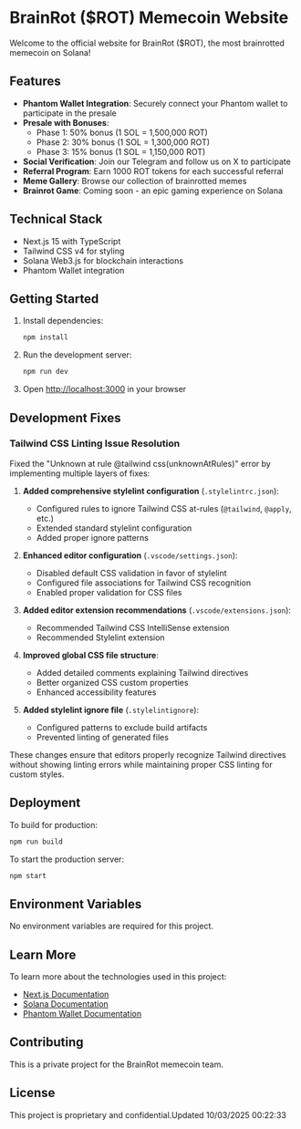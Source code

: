 # BrainRot ($ROT) Memecoin Website

Welcome to the official website for BrainRot ($ROT), the most brainrotted memecoin on Solana!

## Features

- **Phantom Wallet Integration**: Securely connect your Phantom wallet to participate in the presale
- **Presale with Bonuses**: 
  - Phase 1: 50% bonus (1 SOL = 1,500,000 ROT)
  - Phase 2: 30% bonus (1 SOL = 1,300,000 ROT)
  - Phase 3: 15% bonus (1 SOL = 1,150,000 ROT)
- **Social Verification**: Join our Telegram and follow us on X to participate
- **Referral Program**: Earn 1000 ROT tokens for each successful referral
- **Meme Gallery**: Browse our collection of brainrotted memes
- **Brainrot Game**: Coming soon - an epic gaming experience on Solana

## Technical Stack

- Next.js 15 with TypeScript
- Tailwind CSS v4 for styling
- Solana Web3.js for blockchain interactions
- Phantom Wallet integration

## Getting Started

1. Install dependencies:
   ```bash
   npm install
   ```

2. Run the development server:
   ```bash
   npm run dev
   ```

3. Open [http://localhost:3000](http://localhost:3000) in your browser

## Development Fixes

### Tailwind CSS Linting Issue Resolution

Fixed the "Unknown at rule @tailwind css(unknownAtRules)" error by implementing multiple layers of fixes:

1. **Added comprehensive stylelint configuration** (`.stylelintrc.json`):
   - Configured rules to ignore Tailwind CSS at-rules (`@tailwind`, `@apply`, etc.)
   - Extended standard stylelint configuration
   - Added proper ignore patterns

2. **Enhanced editor configuration** (`.vscode/settings.json`):
   - Disabled default CSS validation in favor of stylelint
   - Configured file associations for Tailwind CSS recognition
   - Enabled proper validation for CSS files

3. **Added editor extension recommendations** (`.vscode/extensions.json`):
   - Recommended Tailwind CSS IntelliSense extension
   - Recommended Stylelint extension

4. **Improved global CSS file structure**:
   - Added detailed comments explaining Tailwind directives
   - Better organized CSS custom properties
   - Enhanced accessibility features

5. **Added stylelint ignore file** (`.stylelintignore`):
   - Configured patterns to exclude build artifacts
   - Prevented linting of generated files

These changes ensure that editors properly recognize Tailwind directives without showing linting errors while maintaining proper CSS linting for custom styles.

## Deployment

To build for production:
```bash
npm run build
```

To start the production server:
```bash
npm start
```

## Environment Variables

No environment variables are required for this project.

## Learn More

To learn more about the technologies used in this project:

- [Next.js Documentation](https://nextjs.org/docs)
- [Solana Documentation](https://docs.solana.com/)
- [Phantom Wallet Documentation](https://docs.phantom.app/)

## Contributing

This is a private project for the BrainRot memecoin team.

## License

This project is proprietary and confidential.U p d a t e d   1 0 / 0 3 / 2 0 2 5   0 0 : 2 2 : 3 3  
 
<!-- Deployment fix: 10/03/2025 01:02:57 -->
